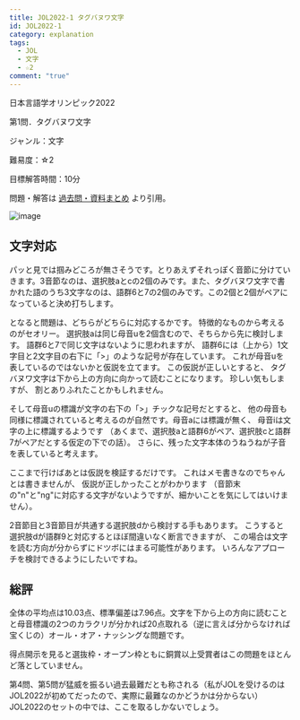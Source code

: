 ```yaml
---
title: JOL2022-1 タグバヌワ文字
id: JOL2022-1
category: explanation
tags:
  - JOL
  - 文字
  - ☆2
comment: "true"
---
```

日本言語学オリンピック2022

第1問．タグバヌワ文字

ジャンル：文字

難易度：☆2

目標解答時間：10分

問題・解答は
[過去問・資料まとめ](https://iolingjapan.org/preparation/)
より引用。

![image](/upload/jol2022-1.jpg)

## 文字対応

パッと見では掴みどころが無さそうです。とりあえずそれっぽく音節に分けていきます。3音節なのは、選択肢aとcの2個のみです。また、タグバヌワ文字で書かれた語のうち3文字なのは、語群6と7の2個のみです。この2個と2個がペアになっていると決め打ちします。

となると問題は、どちらがどちらに対応するかです。
特徴的なものから考えるのがセオリー。
選択肢aは同じ母音uを2個含むので、そちらから先に検討します。
語群6と7で同じ文字はないように思われますが、
語群6には（上から）1文字目と2文字目の右下に「>」のような記号が存在しています。
これが母音uを表しているのではないかと仮説を立てます。
この仮説が正しいとすると、
タグバヌワ文字は下から上の方向に向かって読むことになります。
珍しい気もしますが、
割とありふれたことかもしれません。

そして母音uの標識が文字の右下の「>」チックな記号だとすると、
他の母音も同様に標識されていると考えるのが自然です。母音aには標識が無く、
母音iは文字の上に標識するようです
（あくまで、選択肢aと語群6がペア、選択肢cと語群7がペアだとする仮定の下での話）。
さらに、残った文字本体のうねうねが子音を表していると考えます。

ここまで行けばあとは仮説を検証するだけです。
これはメモ書きなのでちゃんとは書きませんが、
仮説が正しかったことがわかります
（音節末の"n"と"ng"に対応する文字がないようですが、細かいことを気にしてはいけません）。

2音節目と3音節目が共通する選択肢dから検討する手もあります。
こうすると選択肢dが語群9と対応するとほぼ間違いなく断言できますが、
この場合は文字を読む方向が分からずにドツボにはまる可能性があります。
いろんなアプローチを検討できるようにしたいですね。

## 総評

全体の平均点は10.03点、標準偏差は7.96点。文字を下から上の方向に読むことと母音標識の2つのカラクリが分かれば20点取れる（逆に言えば分からなければ宝くじの）オール・オア・ナッシングな問題です。

得点開示を見ると選抜枠・オープン枠ともに銅賞以上受賞者はこの問題をほとんど落としていません。

第4問、第5問が猛威を振るい過去最難だとも称される（私がJOLを受けるのはJOL2022が初めてだったので、実際に最難なのかどうかは分からない）JOL2022のセットの中では、ここを取るしかないでしょう。